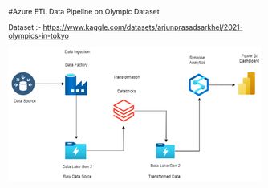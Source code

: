 
#Azure ETL Data Pipeline on Olympic Dataset 

Dataset :- https://www.kaggle.com/datasets/arjunprasadsarkhel/2021-olympics-in-tokyo 

![Architecture](./architecture_diagram.png)